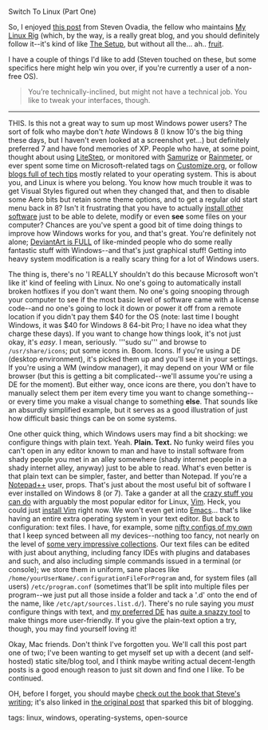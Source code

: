 Switch To Linux (Part One)

So, I enjoyed [this post](https://medium.com/@steven_ovadia/opening-linux-even-further-13d2d6289ae0) from Steven Ovadia, the fellow who maintains [My Linux Rig](http://www.mylinuxrig.com/) (which, by the way, is a really great blog, and you should definitely follow it--it's kind of like [The Setup](https://usesthis.com/), but without all the... ah.. [fruit](https://upload.wikimedia.org/wikipedia/commons/f/fa/Apple_logo_black.svg).

I have a couple of things I'd like to add (Steven touched on these, but some specifics here might help win you over, if you're currently a user of a non-free OS). 
>You’re technically-inclined, but might not have a technical job. You like to tweak your interfaces, though.

---------

THIS. Is this not a great way to sum up most Windows power users? The sort of folk who maybe don't *hate* Windows 8 (I know 10's the big thing these days, but I haven't even looked at a screenshot yet...) but definitely preferred 7 and have fond memories of XP. People who have, at some point, thought about using [LiteStep](http://www.litestep.net/), or monitored with [Samurize](http://www.samurize.com/modules/news/) or [Rainmeter](http://rainmeter.net/), or ever spent some time on Microsoft-related tags on [Customize.org](http://customize.org), or follow [blogs full of tech tips](http://www.askvg.com/) mostly related to your operating system. This is about you, and Linux is where you belong. You know how much trouble it was to get Visual Styles figured out when they changed that, and then to disable some Aero bits but retain some theme options, and to get a regular old start menu back in 8? Isn't it frustrating that you have to actually [install other software](http://www.sevenforums.com/tutorials/1911-take-ownership-shortcut.html) just to be able to delete, modify or even **see** some files on your computer? Chances are you've spent a good bit of time doing things to improve how Windows works for you, and that's great. You're definitely not alone; [DeviantArt is FULL](http://www.deviantart.com/browse/all/?q=windows+7+themes) of like-minded people who do some really fantastic stuff with Windows--and that's just graphical stuff! Getting into heavy system modification is a really scary thing for a lot of Windows users.

The thing is, there's no 'I REALLY shouldn't do this because Microsoft won't like it' kind of feeling with Linux. No one's going to automatically install broken hotfixes if you don't want them. No one's going snooping through your computer to see if the most basic level of software came with a license code--and no one's going to lock it down or power it off from a remote location if you didn't pay them $40 for the OS (note: last time I bought Windows, it was $40 for Windows 8 64-bit Pro; I have no idea what they charge these days). If you want to change how things look, it's not just okay, it's *easy*. I mean, seriously. '''sudo su''' and browse to ```/usr/share/icons```; put some icons in. Boom. Icons. If you're using a DE (desktop environment), it's picked them up and you'll see it in your settings. If you're using a WM (window manager), it may depend on your WM or file browser (but this is getting a bit complicated--we'll assume you're using a DE for the moment). But either way, once icons are there, you don't have to manually select them per item every time you want to change something--or every time you make a visual change to something **else**. That sounds like an absurdly simplified example, but it serves as a good illustration of just how difficult basic things can be on some systems.

One other quick thing, which Windows users may find a bit shocking: we configure things with plain text. Yeah. **Plain. Text.** No funky weird files you can't open in any editor known to man and have to install software from shady people you met in an alley somewhere (shady internet people in a shady internet alley, anyway) just to be able to read. What's even better is that plain text can be simpler, faster, and better than Notepad. If you're a [Notepad++](https://notepad-plus-plus.org/) user, props. That's just about the most useful bit of software I ever installed on Windows 8 (or 7). Take a gander at all the [crazy stuff you can do](https://github.com/amix/vimrc) with arguably the most popular editor for Linux, [Vim](http://github.com/vim/vim). Heck, you could just [install Vim](http://cream.sourceforge.net/download.html) right now. We won't even get into [Emacs](http://www.emacswiki.org/emacs/SiteMap)... that's like having an entire extra operating system in your text editor. But back to configuration: text files. I have, for example, some [nifty configs of my own](https://github.com/zacanger/z) that I keep synced between all my devices--nothing too fancy, not nearly on the level of [some very impressive collections](https://github.com/paulirish/dotfiles). Our text files can be edited with just about anything, including fancy IDEs with plugins and databases and such, and also including simple commands issued in a terminal (or console); we store them in uniform, sane places like ```/home/yourUserName/.configurationFileForProgram``` and, for system files (all users) ```/etc/program.conf``` (sometimes that'll be split into multiple files per program--we just put all those inside a folder and tack a '.d' onto the end of the name, like ```/etc/apt/sources.list.d/```). There's no rule saying you *must* configure things with text, and [my preferred DE](http://www.xfce.org/) has [quite a snazzy tool](http://docs.xfce.org/xfce/xfce4-settings/start) to make things more user-friendly. If you give the plain-text option a try, though, you may find yourself loving it!

Okay, Mac friends. Don't think I've forgotten you. We'll call this post part one of two; I've been wanting to get myself set up with a decent (and self-hosted) static site/blog tool, and I think maybe writing actual decent-length posts is a good enough reason to just sit down and find one I like. To be continued.

OH, before I forget, you should maybe [check out the book that Steve's writing](https://manning.com/books/learn-linux/in-a-month-of-lunches); it's also linked in [the original post](https://medium.com/@steven_ovadia/opening-linux-even-further-13d2d6289ae0) that sparked this bit of blogging.

tags: linux, windows, operating-systems, open-source 


